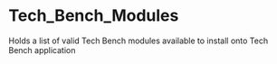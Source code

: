 # Tech_Bench_Modules
Holds a list of valid Tech Bench modules available to install onto Tech Bench application
